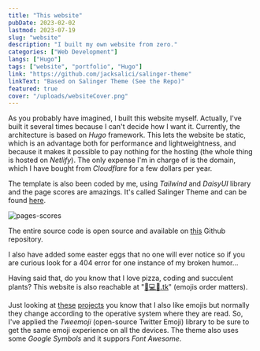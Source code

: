 ```yaml
---
title: "This website"
pubDate: 2023-02-02
lastmod: 2023-07-19
slug: "website"
description: "I built my own website from zero."
categories: ["Web Development"]
langs: ["Hugo"]
tags: ["website", "portfolio", "Hugo"]
link: "https://github.com/jacksalici/salinger-theme"
linkText: "Based on Salinger Theme (See the Repo)"
featured: true
cover: "/uploads/websiteCover.png"
---
```


As you probably have imagined, I built this website myself. Actually, I've built it several times because I can't decide how I want it.
Currently, the architecture is based on _Hugo_ framework. This lets the website be static, which is an advantage both for performance and lightweightness, and because it makes it possible to pay nothing for the hosting (the whole thing is hosted on _Netlify_). The only expense I'm in charge of is the domain, which I have bought from _Cloudflare_ for a few dollars per year.

The template is also been coded by me, using _Tailwind_ and _DaisyUI_ library and the page scores are amazings. It's called Salinger Theme and can be found [here](/projects/salinger-theme).

![pages-scores](/uploads/scores.png)

The entire source code is open source and available on [this](https://github.com/jacksalici/jacksalici.com) Github repository.

I also have added some easter eggs that no one will ever notice so if you are curious look for a 404 error for one instance of my broken humor...

Having said that, do you know that I love pizza, coding and succulent plants? This website is also reachable at "[🍕💻🌵.tk](http://🍕💻🌵.tk)" (emojis order matters).

Just looking at [these](/projects/emojipoll/) [projects](/projects/emoji-list-api/) you know that I also like emojis but normally they change according to the operative system where they are read. So, I've applied the _Tweemoji_ (open-source Twitter Emoji) library to be sure to get the same emoji experience on all the devices. The theme also uses some _Google Symbols_ and it suppors _Font Awesome_.

